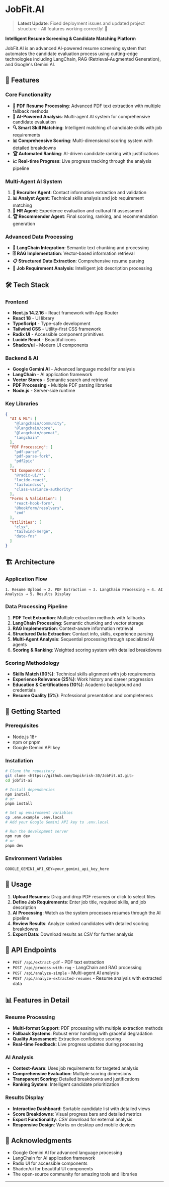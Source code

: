 # JobFit.AI

> **Latest Update**: Fixed deployment issues and updated project structure - All features working correctly! 🤖

**Intelligent Resume Screening & Candidate Matching Platform**

JobFit.AI is an advanced AI-powered resume screening system that automates the candidate evaluation process using cutting-edge technologies including LangChain, RAG (Retrieval-Augmented Generation), and Google's Gemini AI.

## 🚀 Features

### Core Functionality
- **📄 PDF Resume Processing**: Advanced PDF text extraction with multiple fallback methods
- **🧠 AI-Powered Analysis**: Multi-agent AI system for comprehensive candidate evaluation
- **🔍 Smart Skill Matching**: Intelligent matching of candidate skills with job requirements
- **📊 Comprehensive Scoring**: Multi-dimensional scoring system with detailed breakdowns
- **🏆 Automated Ranking**: AI-driven candidate ranking with justifications
- **📈 Real-time Progress**: Live progress tracking through the analysis pipeline

### Multi-Agent AI System
1. **👥 Recruiter Agent**: Contact information extraction and validation
2. **📊 Analyst Agent**: Technical skills analysis and job requirement matching
3. **💼 HR Agent**: Experience evaluation and cultural fit assessment
4. **🏆 Recommender Agent**: Final scoring, ranking, and recommendation generation

### Advanced Data Processing
- **🔗 LangChain Integration**: Semantic text chunking and processing
- **🗄️ RAG Implementation**: Vector-based information retrieval
- **📋 Structured Data Extraction**: Comprehensive resume parsing
- **🎯 Job Requirement Analysis**: Intelligent job description processing

## 🛠️ Tech Stack

### Frontend
- **Next.js 14.2.16** - React framework with App Router
- **React 18** - UI library
- **TypeScript** - Type-safe development
- **Tailwind CSS** - Utility-first CSS framework
- **Radix UI** - Accessible component primitives
- **Lucide React** - Beautiful icons
- **Shadcn/ui** - Modern UI components

### Backend & AI
- **Google Gemini AI** - Advanced language model for analysis
- **LangChain** - AI application framework
- **Vector Stores** - Semantic search and retrieval
- **PDF Processing** - Multiple PDF parsing libraries
- **Node.js** - Server-side runtime

### Key Libraries
```json
{
  "AI & ML": [
    "@langchain/community",
    "@langchain/core", 
    "@langchain/openai",
    "langchain"
  ],
  "PDF Processing": [
    "pdf-parse",
    "pdf-parse-fork",
    "pdf2pic"
  ],
  "UI Components": [
    "@radix-ui/*",
    "lucide-react",
    "tailwindcss",
    "class-variance-authority"
  ],
  "Forms & Validation": [
    "react-hook-form",
    "@hookform/resolvers",
    "zod"
  ],
  "Utilities": [
    "clsx",
    "tailwind-merge",
    "date-fns"
  ]
}
```

## 🏗️ Architecture

### Application Flow
```
1. Resume Upload → 2. PDF Extraction → 3. LangChain Processing → 4. AI Analysis → 5. Results Display
```

### Data Processing Pipeline
1. **PDF Text Extraction**: Multiple extraction methods with fallbacks
2. **LangChain Processing**: Semantic chunking and vector storage
3. **RAG Implementation**: Context-aware information retrieval
4. **Structured Data Extraction**: Contact info, skills, experience parsing
5. **Multi-Agent Analysis**: Sequential processing through specialized AI agents
6. **Scoring & Ranking**: Weighted scoring system with detailed breakdowns

### Scoring Methodology
- **Skills Match (60%)**: Technical skills alignment with job requirements
- **Experience Relevance (25%)**: Work history and career progression
- **Education & Certifications (10%)**: Academic background and credentials
- **Resume Quality (5%)**: Professional presentation and completeness

## 🚦 Getting Started

### Prerequisites
- Node.js 18+ 
- npm or pnpm
- Google Gemini API key

### Installation
```bash
# Clone the repository
git clone <https://github.com/Gopikrish-30/JobFit.AI.git>
cd jobfit-ai

# Install dependencies
npm install
# or
pnpm install

# Set up environment variables
cp .env.example .env.local
# Add your Google Gemini API key to .env.local

# Run the development server
npm run dev
# or
pnpm dev
```

### Environment Variables
```env
GOOGLE_GEMINI_API_KEY=your_gemini_api_key_here
```

## 📱 Usage

1. **Upload Resumes**: Drag and drop PDF resumes or click to select files
2. **Define Job Requirements**: Enter job title, required skills, and job description
3. **AI Processing**: Watch as the system processes resumes through the AI pipeline
4. **Review Results**: Analyze ranked candidates with detailed scoring breakdowns
5. **Export Data**: Download results as CSV for further analysis

## 🔧 API Endpoints

- `POST /api/extract-pdf` - PDF text extraction
- `POST /api/process-with-rag` - LangChain and RAG processing
- `POST /api/analyze-simple` - Multi-agent AI analysis
- `POST /api/analyze-extracted-resumes` - Resume analysis with extracted data

## 📊 Features in Detail

### Resume Processing
- **Multi-format Support**: PDF processing with multiple extraction methods
- **Fallback Systems**: Robust error handling with graceful degradation
- **Quality Assessment**: Extraction confidence scoring
- **Real-time Feedback**: Live progress updates during processing

### AI Analysis
- **Context-Aware**: Uses job requirements for targeted analysis
- **Comprehensive Evaluation**: Multiple scoring dimensions
- **Transparent Scoring**: Detailed breakdowns and justifications
- **Ranking System**: Intelligent candidate prioritization

### Results Display
- **Interactive Dashboard**: Sortable candidate list with detailed views
- **Score Breakdowns**: Visual progress bars and detailed metrics
- **Export Functionality**: CSV download for external analysis
- **Responsive Design**: Works on desktop and mobile devices

## 🙏 Acknowledgments

- Google Gemini AI for advanced language processing
- LangChain for AI application framework
- Radix UI for accessible components
- Shadcn/ui for beautiful UI components
- The open-source community for amazing tools and libraries

---

